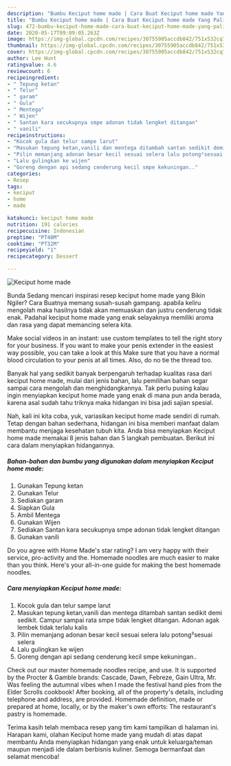 ```yaml
---
description: "Bumbu Keciput home made | Cara Buat Keciput home made Yang Paling Enak"
title: "Bumbu Keciput home made | Cara Buat Keciput home made Yang Paling Enak"
slug: 472-bumbu-keciput-home-made-cara-buat-keciput-home-made-yang-paling-enak
date: 2020-05-17T09:09:05.263Z
image: https://img-global.cpcdn.com/recipes/30755905accdb842/751x532cq70/keciput-home-made-foto-resep-utama.jpg
thumbnail: https://img-global.cpcdn.com/recipes/30755905accdb842/751x532cq70/keciput-home-made-foto-resep-utama.jpg
cover: https://img-global.cpcdn.com/recipes/30755905accdb842/751x532cq70/keciput-home-made-foto-resep-utama.jpg
author: Lee Hunt
ratingvalue: 4.6
reviewcount: 6
recipeingredient:
- " Tepung ketan"
- " Telur"
- " garam"
- " Gula"
- " Mentega"
- " Wijen"
- " Santan kara secukupnya smpe adonan tidak lengket ditangan"
- " vanili"
recipeinstructions:
- "Kocok gula dan telur sampe larut"
- "Masukan tepung ketan,vanili dan mentega ditambah santan sedikit demi sedikit. Campur sampai rata smpe tidak lengket ditangan. Adonan agak lembek tidak terlalu kalis"
- "Pilin memanjang adonan besar kecil sesuai selera lalu potong²sesuai selera"
- "Lalu gulingkan ke wijen"
- "Goreng dengan api sedang cenderung kecil smpe kekuningan.."
categories:
- Resep
tags:
- keciput
- home
- made

katakunci: keciput home made 
nutrition: 191 calories
recipecuisine: Indonesian
preptime: "PT40M"
cooktime: "PT32M"
recipeyield: "1"
recipecategory: Dessert

---
```



![Keciput home made](https://img-global.cpcdn.com/recipes/30755905accdb842/751x532cq70/keciput-home-made-foto-resep-utama.jpg)

Bunda Sedang mencari inspirasi resep keciput home made yang Bikin Ngiler? Cara Buatnya memang susah-susah gampang. apabila keliru mengolah maka hasilnya tidak akan memuaskan dan justru cenderung tidak enak. Padahal keciput home made yang enak selayaknya memiliki aroma dan rasa yang dapat memancing selera kita.

Make social videos in an instant: use custom templates to tell the right story for your business. If you want to make your penis extender in the easiest way possible, you can take a look at this Make sure that you have a normal blood circulation to your penis at all times. Also, do no tie the thread too.

Banyak hal yang sedikit banyak berpengaruh terhadap kualitas rasa dari keciput home made, mulai dari jenis bahan, lalu pemilihan bahan segar sampai cara mengolah dan menghidangkannya. Tak perlu pusing kalau ingin menyiapkan keciput home made yang enak di mana pun anda berada, karena asal sudah tahu triknya maka hidangan ini bisa jadi sajian spesial.


Nah, kali ini kita coba, yuk, variasikan keciput home made sendiri di rumah. Tetap dengan bahan sederhana, hidangan ini bisa memberi manfaat dalam membantu menjaga kesehatan tubuh kita. Anda bisa menyiapkan Keciput home made memakai 8 jenis bahan dan 5 langkah pembuatan. Berikut ini cara dalam menyiapkan hidangannya.

<!--inarticleads1-->

##### Bahan-bahan dan bumbu yang digunakan dalam menyiapkan Keciput home made:

1. Gunakan  Tepung ketan
1. Gunakan  Telur
1. Sediakan  garam
1. Siapkan  Gula
1. Ambil  Mentega
1. Gunakan  Wijen
1. Sediakan  Santan kara secukupnya smpe adonan tidak lengket ditangan
1. Gunakan  vanili


Do you agree with Home Made&#39;s star rating? I am very happy with their service, pro-activity and the. Homemade noodles are much easier to make than you think. Here&#39;s your all-in-one guide for making the best homemade noodles. 

<!--inarticleads2-->

##### Cara menyiapkan Keciput home made:

1. Kocok gula dan telur sampe larut
1. Masukan tepung ketan,vanili dan mentega ditambah santan sedikit demi sedikit. Campur sampai rata smpe tidak lengket ditangan. Adonan agak lembek tidak terlalu kalis
1. Pilin memanjang adonan besar kecil sesuai selera lalu potong²sesuai selera
1. Lalu gulingkan ke wijen
1. Goreng dengan api sedang cenderung kecil smpe kekuningan..


Check out our master homemade noodles recipe, and use. It is supported by the Procter &amp; Gamble brands: Cascade, Dawn, Febreze, Gain Ultra, Mr. Was feeling the autumnal vibes when I made the festival hand pies from the Elder Scrolls cookbook! After booking, all of the property&#39;s details, including telephone and address, are provided. Homemade definition, made or prepared at home, locally, or by the maker&#39;s own efforts: The restaurant&#39;s pastry is homemade. 

Terima kasih telah membaca resep yang tim kami tampilkan di halaman ini. Harapan kami, olahan Keciput home made yang mudah di atas dapat membantu Anda menyiapkan hidangan yang enak untuk keluarga/teman maupun menjadi ide dalam berbisnis kuliner. Semoga bermanfaat dan selamat mencoba!
